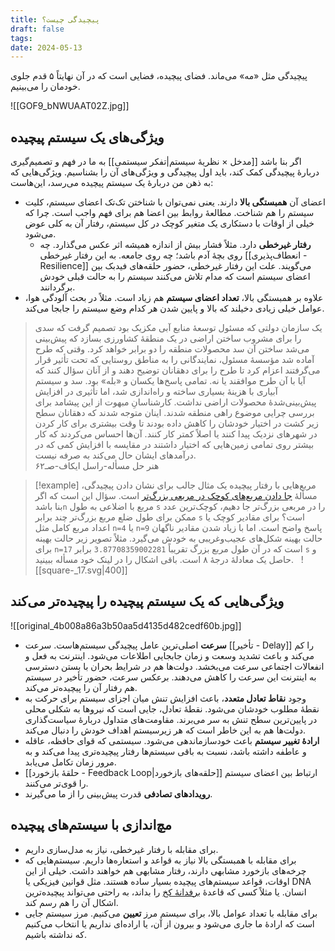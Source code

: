 ```yaml
---
title: پیچیدگی چیست؟
draft: false
tags: 
date: 2024-05-13
---
```

پیچیدگی مثل «مه» می‌ماند. فضای پیچیده، فضایی است که در آن نهایتاً ۵ قدم جلوی خودمان را می‌بینیم.

![[GOF9_bNWUAAT02Z.jpg]]
## ویژگی‌های یک سیستم پیچیده

اگر بنا باشد [[مدخل × نظریهٔ سیستم|تفکر سیستمی]] به ما در فهم و تصمیم‌گیری دربارهٔ پیچیدگی کمک کند، باید اول پیچیدگی و ویژگی‌های آن را بشناسیم. ویژگی‌هایی که به ذهن من دربارهٔ یک سیستم پیچیده می‌رسد، این‌هاست:

- اعضای آن **همبستگی بالا** دارند. یعنی نمی‌توان با شناختن تک‌تک اعضای سیستم، کلیت سیستم را هم شناخت. مطالعهٔ روابط بین اعضا هم برای فهم واجب است. چرا که خیلی از اوقات با دستکاری  یک متغیر کوچک در کل سیستم، رفتار آن به کلی عوض می‌شود.
	-  **رفتار غیرخطی** دارد. مثلاً فشار بیش از اندازه همیشه اثر عکس می‌گذارد. چه روی بچهٔ آدم باشد؛ چه روی جامعه. به این رفتار غیرخطی [[انعطاف‌پذیری - Resilience]] می‌گویند. علت این رفتار غیرخطی، حضور حلقه‌های فیدبک بین اعضای سیستم است که مدام تلاش می‌کنند سیستم را به حالت قبلی خودش برگردانند.
- علاوه بر همبستگی بالا، **تعداد اعضای سیستم** هم زیاد است. مثلاً در بحث آلودگی هوا، عوامل خیلی زیادی دخیلند که بالا و پایین شدن هر کدام وضع سیستم را جابجا می‌کند.

<blockquote class="farsi-blockquote">یک سازمان دولتی که مسئول توسعهٔ منابع آبی مکزیک بود تصمیم گرفت که سدی را برای مشروب ساختن اراضی در یک منطقهٔ کشاورزی بسازد که پیش‌بینی می‌شد ساختن آن سد محصولات منطقه را دو برابر خواهد کرد. وقتی که طرح آماده شد مؤسسهٔ مسئول، نمایندگانی را به مناطق روستایی که تحت تأثیر قرار می‌گرفتند اعزام کرد تا طرح را برای دهقانان توضیح دهند و از آنان سؤال کنند که آیا با آن طرح موافقند یا نه. تمامی پاسخ‌ها یکسان و «بله» بود. سد و سیستم آبیاری با هزینهٔ بسیاری ساخته و راه‌اندازی شد، اما تأثیری در افزایش پیش‌بینی‌شدهٔ محصولات اراضی نداشت. کارشناسانِ مبهوت از این پیشامد برای بررسی چرایی موضوع راهی منطقه شدند. اینان متوجه شدند که دهقانان سطح زیر کشت در اختیار خودشان را کاهش داده بودند تا وقت بیشتری برای کار کردن در شهرهای نزدیک پیدا کنند یا اصلاً کمتر کار کنند. آن‌ها احساس می‌کردند که کار بیشتر روی تمامی زمین‌هایی که اختیار داشتند در مقایسه با افزایش کمی که در درآمدهای ایشان حال می‌کند به صرفه نیست.<footer class="farsi-footer">هنر حل مسأله-راسل ایکاف-صـ۶۲</footer></blockquote>


> [!example] مربع‌هایی با رفتار پیچیده
> یک مثال جالب برای نشان دادن پیچیدگی، مسألهٔ [جا دادن مربع‌های کوچک در مربعی بزرگ‌تر](https://kingbird.myphotos.cc/packing/squares_in_squares.html) است. سؤال این است که اگر بنا باشد`n` مربع با اضلاعی به طول `s` را در مربعی بزرگ‌تر جا دهیم، کوچک‌ترین عدد ممکن برای طول ضلع مربع بزرگ‌تر چند برابر `s` است؟ برای مقادیر کوچک یا اعداد مربع کامل مثل `n=4` یا `n=9` پاسخ واضح است. اما با زیاد شدن مقادیر ناگهان حالت بهینه شکل‌های عجیب‌وغریبی به خودش می‌گیرد. مثلاً تصویر زیر حالت بهینه برای `n=17` است که در آن طول مربع بزرگ تقریباً `3.87708359002281` برابر `s` و حاصل یک معادلهٔ درجهٔ ۸ است. باقی اشکال را در لینک خود مسأله ببینید.
> ‌ ‌‌
> ![[square-_17.svg|400]]

## ویژگی‌هایی که یک سیستم پیچیده را پیچیده‌تر می‌کند

![[original_4b008a86a3b50aa5d4135d482cedf60b.jpg]]

- **سرعت** اصلی‌ترین عامل پیچیدگی سیستم‌هاست. سرعت [[تأخیر - Delay]] را کم می‌کند و باعث تشدید وسعت و زمان جابجایی اطلاعات می‌شود. اینترنت به فعل و انفعالات اجتماعی سرعت می‌بخشد. دولت‌ها هم در شرایط بحران با بستن دسترسی به اینترنت این سرعت را کاهش می‌دهند. برعکس سرعت، حضور تأخیر در سیستم هم رفتار آن را پیچیده‌تر می‌کند.
- وجود **نقاط تعادل متعدد**، باعث افزایش تنش میان اجزای سیستم برای حرکت به نقطهٔ مطلوب خودشان می‌شود. نقطهٔ تعادل، جایی است که نیروها به شکلی محلی در پایین‌ترین سطح تنش به سر می‌برند. مقاومت‌های متداول دربارهٔ سیاست‌گذاری دولت‌ها هم به این خاطر است که هر زیرسیستم اهداف خودش را دنبال می‌کند.
- **ارادهٔ تغییر سیستم** باعث خودسازماندهی می‌شود. سیستمی که قوای حافظه، عاقله و عاطفه داشته باشد، نسبت به باقی سیستم‌ها رفتار پیچیده‌تری پیدا می‌کند و به مرور زمان تکامل می‌یابد.
- [[حلقهٔ بازخورد - Feedback Loop|حلقه‌های بازخورد]] ارتباط بین اعضای سیستم را قوی‌تر می‌کنند.
- **رویدادهای تصادفی** قدرت پیش‌بینی را از ما می‌گیرند.

## مچ‌اندازی با سیستم‌های پیچیده

- برای مقابله با رفتار غیرخطی، نیاز به مدل‌سازی داریم.
- برای مقابله با همبستگی بالا نیاز به قواعد و استعاره‌ها داریم. سیستم‌هایی که چرخه‌های بازخورد مشابهی دارند، رفتار مشابهی هم خواهند داشت. خیلی از این اوقات، قواعد سیستم‌های پیچیده بسیار ساده هستند. مثل قوانین فیزیکی یا DNA انسان. یا مثلاً کسی که قاعدهٔ [برفدانهٔ کخ](https://en.wikipedia.org/wiki/Koch_snowflake) را بداند، به راحتی می‌تواند پیچیده‌ترین اشکال آن را هم رسم کند.
- برای مقابله با تعداد عوامل بالا، برای سیستم مرز **تعیین** می‌کنیم. مرز سیستم جایی است که ارادهٔ ما جاری می‌شود و بیرون از آن، یا اراده‌ای نداریم یا انتخاب می‌کنیم که نداشته باشیم.